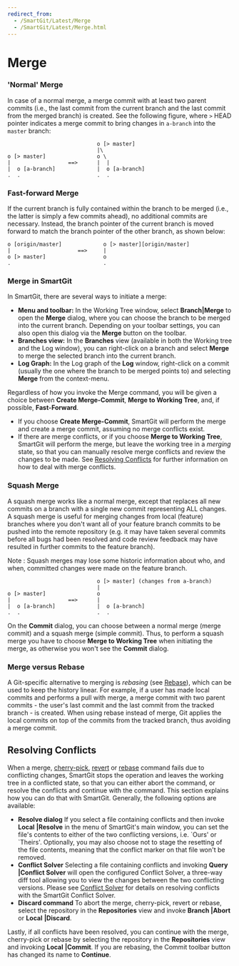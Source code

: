 ```yaml
---
redirect_from:
  - /SmartGit/Latest/Merge
  - /SmartGit/Latest/Merge.html
---
```


# Merge

### 'Normal' Merge

In case of a normal merge, a merge commit with at least two parent
commits (i.e., the last commit from the current branch and the last commit from the
merged branch) is created. See the following figure, where `>` HEAD pointer indicates
a merge commit to bring changes in `a-branch` into the `master` branch:



``` text
                            o [> master]
                            |\
o [> master]                o \
|                  ==>      |  |
|  o [a-branch]             |  o [a-branch]
.  .                        .  .
```



### Fast-forward Merge

If the current branch is fully contained within the branch to be merged
(i.e., the latter is simply a few commits ahead), no
additional commits are necessary. Instead, the branch pointer of the
current branch is moved forward to match the branch pointer of the other
branch, as shown below:



``` text
o [origin/master]             o [> master][origin/master]
|                     ==>     |
o [> master]                  o
.                             .
```



### Merge in SmartGit

In SmartGit, there are several ways to initiate a merge:

-   **Menu and toolbar:** In the Working Tree window, select **Branch\|Merge** to open the **Merge** dialog, where you can choose the
    branch to be merged into the current branch. Depending on your
    toolbar settings, you can also open this dialog via the **Merge**
    button on the toolbar.
-   **Branches view:** In the **Branches** view (available in both the
    Working tree and the Log window), you can right-click on a branch and
    select **Merge** to merge the selected branch into the current
    branch.
-   **Log Graph:** In the Log graph of the **Log** window, right-click on a commit (usually the one where
    the branch to be merged points to) and selecting **Merge** from
    the context-menu.

Regardless of how you invoke the Merge command, you will be given a
choice between **Create Merge-Commit**, **Merge to Working Tree**,
and, if possible, **Fast-Forward**.

-  If you choose **Create Merge-Commit**, SmartGit will perform the merge
and create a merge commit, assuming no merge conflicts exist.
-  If there are merge conflicts, or if you choose **Merge to Working Tree**,
SmartGit will perform the merge, but leave the working tree in a
*merging* state, so that you can manually resolve merge conflicts and
review the changes to be made. See [Resolving Conflicts](#resolving-conflicts) for further information on how to deal
with merge conflicts.

### Squash Merge

A squash merge works like a normal merge, except that replaces all new commits on a branch with a single new commit representing ALL changes. 
A squash merge is useful for merging changes from local (feature) branches where you don't want all of your feature branch commits to be pushed into the remote repository (e.g. it may have taken several commits before all bugs had been resolved and code review feedback may have resulted in further commits to the feature branch).

Note : Squash merges may lose some historic information about who, and when, committed changes were made on the feature branch.

``` text
                            o [> master] (changes from a-branch)
                            |
o [> master]                o
|                  ==>      |
|  o [a-branch]             |  o [a-branch]
.  .                        .  .
```

On the **Commit** dialog, you can choose between a normal merge (merge
commit) and a squash merge (simple commit). Thus, to perform a squash
merge you have to choose **Merge to Working Tree** when initiating the
merge, as otherwise you won't see the **Commit** dialog.

### Merge versus Rebase

A Git-specific alternative to merging is *rebasing* (see
[Rebase](Rebase.md)), which can be used to keep the history linear.
For example, if a user has made local commits and performs a pull with
merge, a merge commit with two parent commits - the user's last commit
and the last commit from the tracked branch - is created. When using
rebase instead of merge, Git applies the local commits on top of the
commits from the tracked branch, thus avoiding a merge commit.

## Resolving Conflicts

When a merge, [cherry-pick](Cherry-Pick.md), [revert](Revert.md) or [rebase](Rebase.md) command fails due to
conflicting changes, SmartGit stops the operation and leaves the working
tree in a conflicted state, so that you can either abort the command,
or resolve the conflicts and continue with the command. This section
explains how you can do that with SmartGit. Generally, the following
options are available:

-   **Resolve dialog** If you select a file containing conflicts and
    then invoke **Local** **\|Resolve** in the menu of SmartGit's main
    window, you can set the file's contents to either of the two
    conflicting versions, i.e. \`Ours' or \`Theirs'. Optionally, you may
    also choose not to stage the resetting of the file contents, meaning
    that the conflict marker on that file won't be removed.
-   **Conflict Solver** Selecting a file containing conflicts and
    invoking **Query** **\|Conflict Solver** will open the configured Conflict Solver, a three-way diff tool allowing you to view the changes between the two conflicting versions. Please see [Conflict Solver](Conflict-Solver.md) for details on resolving conflicts with the SmartGit Conflict Solver.
-   **Discard command** To abort the merge, cherry-pick, revert or
    rebase, select the repository in the **Repositories** view and
    invoke **Branch \|Abort** or **Local** **\|Discard**.

Lastly, if all conflicts have been resolved, you can continue with the
merge, cherry-pick or rebase by selecting the repository in the
**Repositories** view and invoking **Local** **\|Commit**. If you are
rebasing, the Commit toolbar button has changed its name to
**Continue**.
